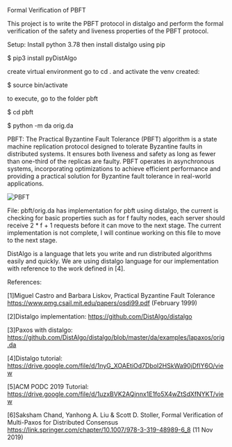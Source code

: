 Formal Verification of PBFT

This project is to write the PBFT protocol in distalgo and perform the formal verification of the safety and liveness properties of the PBFT protocol.

Setup:
Install python 3.78
then install distalgo using pip

\$ pip3 install pyDistAlgo

create virtual environment
go to cd . and activate the venv created:

\$ source bin/activate

to execute, go to the folder pbft

\$ cd pbft

\$ python -m da orig.da

PBFT:
The Practical Byzantine Fault Tolerance (PBFT) algorithm is a state machine replication protocol designed to tolerate Byzantine faults in distributed systems. It ensures both liveness and safety as long as fewer than one-third of the replicas are faulty. PBFT operates in asynchronous systems, incorporating optimizations to achieve efficient performance and providing a practical solution for Byzantine fault tolerance in real-world applications.

![PBFT](//assets/pbft.png?raw=true "PBFT")

File: pbft/orig.da has implementation for pbft using distalgo, the current is checking for basic properties such as for f faulty nodes, each server should receive 2 * f + 1 requests before it can move to the next stage. The current implementation is not complete, I will continue working on this file to move to the next stage.

DistAlgo is a language that lets you write and run distributed algorithms easily and quickly. We are using distalgo language for our implementation with reference to the work defined in [4].



References:

[1]Miguel Castro and Barbara Liskov, Practical Byzantine Fault Tolerance https://www.pmg.csail.mit.edu/papers/osdi99.pdf (February 1999)

[2]Distalgo implementation: https://github.com/DistAlgo/distalgo

[3]Paxos with distalgo: https://github.com/DistAlgo/distalgo/blob/master/da/examples/lapaxos/orig.da

[4]Distalgo tutorial: https://drive.google.com/file/d/1nyG_XOAEtiOd7DboI2HSkWa90jDfIY6O/view

[5]ACM PODC 2019 Tutorial: https://drive.google.com/file/d/1uzxBVK2AQjnnx1E1fo5X4wZtSdXfNYKT/view

[6]Saksham Chand, Yanhong A. Liu & Scott D. Stoller, Formal Verification of Multi-Paxos for Distributed Consensus https://link.springer.com/chapter/10.1007/978-3-319-48989-6_8 (11 Nov 2019)